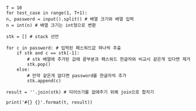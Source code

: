     T = 10
    for test_case in range(1, T+1):
    n, password = input().split() # 배열 크기와 배열 입력
    n = int(n) # 배열 크기는 int형으로 변환

    stk = [] # stack 선언

    for c in password: # 입력된 패스워드값 하나씩 추출
        if stk and c == stk[-1]:
            # stk 배열에 추가된 값에 끝부분과 패스워드 한글자와 비교시 같은게 있다면 제거
            stk.pop()
        else:
            # 만약 같은게 없다면 password를 한글자씩 추가
            stk.append(c)

    result = ''.join(stk) # 듸어쓰기를 없애주기 위해 join으로 합치기

    print('#{} {}'.format(t, result))